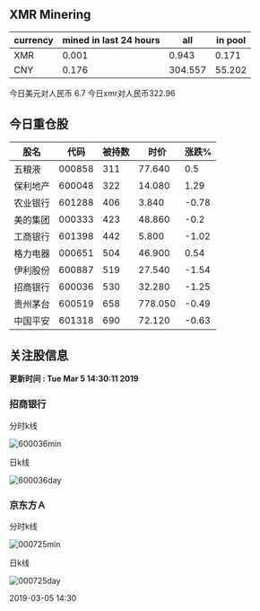 ## XMR Minering

|currency|mined in last 24 hours|all|in pool|
|---|---|---|---|
|XMR|0.001|0.943|0.171|
|CNY|0.176|304.557|55.202|

今日美元对人民币 6.7	今日xmr对人民币322.96


## 今日重仓股 

|股名|代码|被持数|时价|涨跌%|
|---|---|---|---|---|
|五粮液|000858|311|77.640|0.5|
|保利地产|600048|322|14.080|1.29|
|农业银行|601288|406|3.840|-0.78|
|美的集团|000333|423|48.860|-0.2|
|工商银行|601398|442|5.800|-1.02|
|格力电器|000651|504|46.900|0.54|
|伊利股份|600887|519|27.540|-1.54|
|招商银行|600036|530|32.280|-1.25|
|贵州茅台|600519|658|778.050|-0.49|
|中国平安|601318|690|72.120|-0.63|

## 关注股信息
**更新时间 : Tue Mar  5 14:30:11 2019**
### 招商银行 
分时k线

![600036min](http://image.sinajs.cn/newchart/min/n/sh600036.gif)

日k线

![600036day](http://image.sinajs.cn/newchart/daily/n/sh600036.gif)

### 京东方Ａ 
分时k线

![000725min](http://image.sinajs.cn/newchart/min/n/sz000725.gif)

日k线

![000725day](http://image.sinajs.cn/newchart/daily/n/sz000725.gif)

2019-03-05 14:30